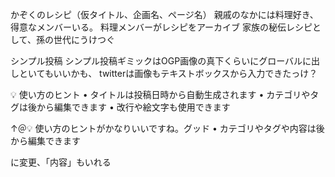 かぞくのレシピ（仮タイトル、企画名、ページ名）
親戚のなかには料理好き、得意なメンバーいる。
料理メンバーがレシピをアーカイブ
家族の秘伝レシピとして、孫の世代にうけつぐ

シンプル投稿
シンプル投稿ギミックはOGP画像の真下くらいにグローバルに出しといてもいいかも、
twitterは画像もテキストボックスから入力できたっけ？

💡 使い方のヒント
• タイトルは投稿日時から自動生成されます
• カテゴリやタグは後から編集できます
• 改行や絵文字も使用できます



↑＠💡 使い方のヒントがかなりいいですね。グッド
• カテゴリやタグや内容は後から編集できます

に変更、「内容」もいれる

